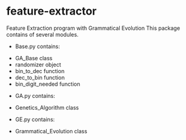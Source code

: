 feature-extractor
=================

Feature Extraction program with Grammatical Evolution
This package contains of several modules.
* Base.py contains: 
 - GA_Base class
 - randomizer object
 - bin_to_dec function
 - dec_to_bin function
 - bin_digit_needed function
* GA.py contains:
 - Genetics_Algorithm class
* GE.py contains:
 - Grammatical_Evolution class